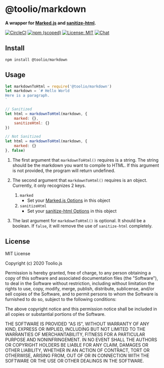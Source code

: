 # @toolio/markdown

**A wrapper for [Marked.js](https://github.com/markedjs/marked) and [sanitize-html](https://github.com/apostrophecms/sanitize-html).**

[![CircleCI](https://circleci.com/gh/tooliojs/markdown.svg?style=shield)](https://circleci.com/gh/tooliojs/markdown)
[![npm (scoped)](https://img.shields.io/npm/v/@toolio/markdown)](https://www.npmjs.com/package/@toolio/markdown)
[![License: MIT](https://img.shields.io/badge/License-MIT-yellow.svg)](https://github.com/tooliojs/markdown/blob/master/LICENSE.md)
[![Chat](https://img.shields.io/badge/chat-on%20discord-blue.svg)](https://discord.gg/UuNhTFN)

## Install
```
npm install @toolio/markdown
```

## Usage

```js
let markdownToHtml = require('@toolio/markdown')
let markdown = `# Hello World
Here is a paragraph.
`

// Sanitized
let html = markdownToHtml(markdown, {
    marked: {},
    sanitizeHtml: {}
})

// Not Sanitized
let html = markdownToHtml(markdown, { 
    marked: {}
}, false)
```

1. The first argument that `markdownToHtml()` requires is a string.
The string should be the markdown you want to compile to HTML.
If this argument is not provided, the program will return undefined.

2. The second argument that `markdownToHtml()` requires is an
object. Currently, it only recognizes 2 keys. 

    1. `marked`
        - Set your [Marked.js Options](https://marked.js.org/#/USING_ADVANCED.md#options) in this object
    2. `sanitizeHtml`
        - Set your [sanitize-html Options](https://github.com/apostrophecms/sanitize-html#what-are-the-default-options) in this object

3. The last argument for `markdownToHtml()` is optional. It should be a boolean.
If `false`, it will remove the use of `sanitize-html` completely.


## License

MIT License

Copyright (c) 2020 Toolio.js

Permission is hereby granted, free of charge, to any person obtaining a copy
of this software and associated documentation files (the "Software"), to deal
in the Software without restriction, including without limitation the rights
to use, copy, modify, merge, publish, distribute, sublicense, and/or sell
copies of the Software, and to permit persons to whom the Software is
furnished to do so, subject to the following conditions:

The above copyright notice and this permission notice shall be included in all
copies or substantial portions of the Software.

THE SOFTWARE IS PROVIDED "AS IS", WITHOUT WARRANTY OF ANY KIND, EXPRESS OR
IMPLIED, INCLUDING BUT NOT LIMITED TO THE WARRANTIES OF MERCHANTABILITY,
FITNESS FOR A PARTICULAR PURPOSE AND NONINFRINGEMENT. IN NO EVENT SHALL THE
AUTHORS OR COPYRIGHT HOLDERS BE LIABLE FOR ANY CLAIM, DAMAGES OR OTHER
LIABILITY, WHETHER IN AN ACTION OF CONTRACT, TORT OR OTHERWISE, ARISING FROM,
OUT OF OR IN CONNECTION WITH THE SOFTWARE OR THE USE OR OTHER DEALINGS IN THE
SOFTWARE.